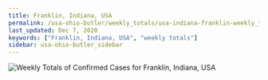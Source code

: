 ```yaml
---
title: Franklin, Indiana, USA
permalink: /usa-ohio-butler/weekly_totals/usa-indiana-franklin-weekly_totals.html
last_updated: Dec 7, 2020
keywords: ["Franklin, Indiana, USA", "weekly totals"]
sidebar: usa-ohio-butler_sidebar
---
```


![Weekly Totals of Confirmed Cases for Franklin, Indiana, USA](/covid_tracker/images/graphs/usa-indiana-franklin-weekly_totals_graph.png)
